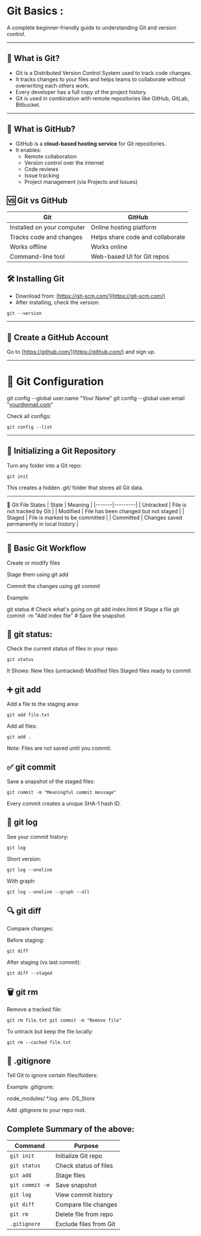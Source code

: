# Git Basics :
A complete beginner-friendly guide to understanding Git and version control.

---
## 📌 What is Git?
- Git is a Distributed Version Control System used to track code changes.
- It tracks changes to your files and helps teams to collaborate without overwriting each others work.
- Every developer has a full copy of the project history.
- Git is used in combination with remote repositories like GitHub, GitLab, Bitbucket.

---
## 📌 What is GitHub?

- GitHub is a **cloud-based hosting service** for Git repositories.
- It enables:
  - Remote collaboration
  - Version control over the internet
  - Code reviews
  - Issue tracking
  - Project management (via Projects and Issues)

## 🆚 Git vs GitHub

| Git | GitHub |
|-----|--------|
| Installed on your computer | Online hosting platform |
| Tracks code and changes | Helps share code and collaborate |
| Works offline | Works online |
| Command-line tool | Web-based UI for Git repos |

## 🛠️ Installing Git

- Download from: [https://git-scm.com/](https://git-scm.com/)
- After installing, check the version:

`git --version`

---

## 📝 Create a GitHub Account

Go to [https://github.com/](https://github.com/) and sign up.

---

# 🔧 Git Configuration

git config --global user.name "Your Name"
git config --global user.email "your@email.com"

Check all configs: 

`git config --list`

---

## 📁 Initializing a Git Repository

Turn any folder into a Git repo:

`git init`

This creates a hidden .git/ folder that stores all Git data.

---

🧾 Git File States
| State | Meaning |
|-------|---------|
| Untracked | File is not tracked by Git |
| Modified | File has been changed but not staged |
| Staged | File is marked to be committed |
| Committed | Changes saved permanently in local history |

---

## 📌 Basic Git Workflow

Create or modify files

Stage them using git add

Commit the changes using git commit

Example:

git status                     # Check what's going on
git add index.html             # Stage a file
git commit -m "Add index file" # Save the snapshot

## 📝 git status:

Check the current status of files in your repo:

`git status`

It Shows:
New files (untracked)
Modified files
Staged files ready to commit

## ➕ git add

Add a file to the staging area:

`git add file.txt`

Add all files:

`git add .`

Note: Files are not saved until you commit.

## ✅ git commit

Save a snapshot of the staged files:

`git commit -m "Meaningful commit message"`

Every commit creates a unique SHA-1 hash ID.

## 📖 git log

See your commit history:

`git log`

Short version:

`git log --oneline`

With graph:

`git log --oneline --graph --all`

## 🔍 git diff

Compare changes:

Before staging:

`git diff`

After staging (vs last commit):

`git diff --staged`

## 🗑️ git rm

Remove a tracked file:

`git rm file.txt
git commit -m "Remove file"`

To untrack but keep the file locally:

`git rm --cached file.txt`

## 📂 .gitignore

Tell Git to ignore certain files/folders:

Example .gitignore:

node_modules/
*.log
.env
.DS_Store


Add .gitignore to your repo root.


## Complete Summary of the above:

| Command         | Purpose                  |
|-----------------|--------------------------|
| `git init`      | Initialize Git repo      |
| `git status`    | Check status of files    |
| `git add`       | Stage files              |
| `git commit -m` | Save snapshot            |
| `git log`       | View commit history      |
| `git diff`      | Compare file changes     |
| `git rm`        | Delete file from repo    |
| `.gitignore`    | Exclude files from Git   |

